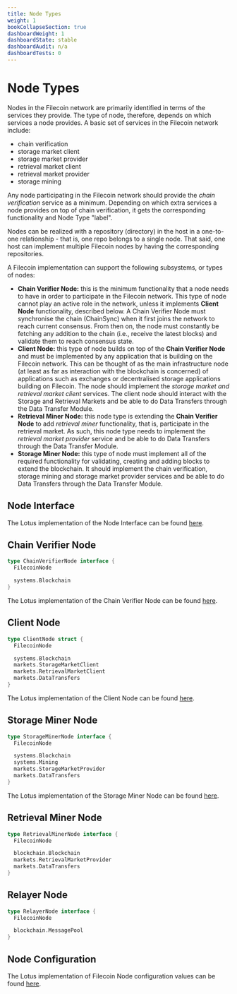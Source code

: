 ```yaml
---
title: Node Types
weight: 1
bookCollapseSection: true
dashboardWeight: 1
dashboardState: stable
dashboardAudit: n/a
dashboardTests: 0
---
```


# Node Types

Nodes in the Filecoin network are primarily identified in terms of the services they provide. The type of node, therefore, depends on which services a node provides. A basic set of services in the Filecoin network include:

- chain verification
- storage market client
- storage market provider
- retrieval market client
- retrieval market provider
- storage mining

Any node participating in the Filecoin network should provide the _chain verification_ service as a minimum. Depending on which extra services a node provides on top of chain verification, it gets the corresponding functionality and Node Type "label".

Nodes can be realized with a repository (directory) in the host in a one-to-one relationship - that is, one repo belongs to a single node. That said, one host can implement multiple Filecoin nodes by having the corresponding repositories.

A Filecoin implementation can support the following subsystems, or types of nodes:

- **Chain Verifier Node:** this is the minimum functionality that a node needs to have in order to participate in the Filecoin network. This type of node cannot play an active role in the network, unless it implements **Client Node** functionality, described below. A Chain Verifier Node must synchronise the chain (ChainSync) when it first joins the network to reach current consensus. From then on, the node must constantly be fetching any addition to the chain (i.e., receive the latest blocks) and validate them to reach consensus state.
- **Client Node:** this type of node builds on top of the **Chain Verifier Node** and must be implemented by any application that is building on the Filecoin network. This can be thought of as the main infrastructure node (at least as far as interaction with the blockchain is concerned) of applications such as exchanges or decentralised storage applications building on Filecoin. The node should implement the _storage market and retrieval market client_ services. The client node should interact with the Storage and Retrieval Markets and be able to do Data Transfers through the Data Transfer Module.
- **Retrieval Miner Node:** this node type is extending the **Chain Verifier Node** to add _retrieval miner_ functionality, that is, participate in the retrieval market. As such, this node type needs to implement the _retrieval market provider_ service and be able to do Data Transfers through the Data Transfer Module.
- **Storage Miner Node:** this type of node must implement all of the required functionality for validating, creating and adding blocks to extend the blockchain. It should implement the chain verification, storage mining and storage market provider services and be able to do Data Transfers through the Data Transfer Module.

## Node Interface

The Lotus implementation of the Node Interface can be found [here](https://github.com/filecoin-project/lotus/blob/master/node/repo/interface.go).

## Chain Verifier Node

```go
type ChainVerifierNode interface {
  FilecoinNode

  systems.Blockchain
}
```

The Lotus implementation of the Chain Verifier Node can be found [here](https://github.com/filecoin-project/lotus/blob/master/node/impl/full.go).

## Client Node

```go
type ClientNode struct {
  FilecoinNode

  systems.Blockchain
  markets.StorageMarketClient
  markets.RetrievalMarketClient
  markets.DataTransfers
}
```

The Lotus implementation of the Client Node can be found [here](https://github.com/filecoin-project/lotus/blob/master/node/impl/client/client.go).

## Storage Miner Node

```go
type StorageMinerNode interface {
  FilecoinNode

  systems.Blockchain
  systems.Mining
  markets.StorageMarketProvider
  markets.DataTransfers
}
```

The Lotus implementation of the Storage Miner Node can be found [here](https://github.com/filecoin-project/lotus/blob/master/node/impl/storminer.go).

## Retrieval Miner Node

```go
type RetrievalMinerNode interface {
  FilecoinNode

  blockchain.Blockchain
  markets.RetrievalMarketProvider
  markets.DataTransfers
}
```

## Relayer Node

```go
type RelayerNode interface {
  FilecoinNode

  blockchain.MessagePool
}
```

## Node Configuration

The Lotus implementation of Filecoin Node configuration values can be found [here](https://github.com/filecoin-project/lotus/blob/master/node/config/def.go).
